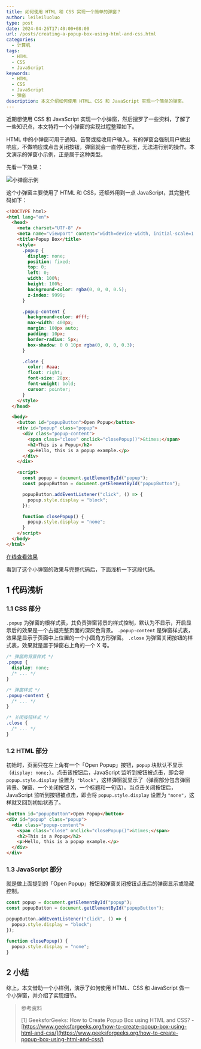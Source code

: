 ```yaml
---
title: 如何使用 HTML 和 CSS 实现一个简单的弹窗？
author: leileiluoluo
type: post
date: 2024-04-26T17:40:00+08:00
url: /posts/creating-a-popup-box-using-html-and-css.html
categories:
  - 计算机
tags:
  - HTML
  - CSS
  - JavaScript
keywords:
  - HTML
  - CSS
  - JavaScript
  - 弹窗
description: 本文介绍如何使用 HTML、CSS 和 JavaScript 实现一个简单的弹窗。
---
```


近期想使用 CSS 和 JavaScript 实现一个小弹窗，然后搜罗了一些资料，了解了一些知识点，本文特将一个小弹窗的实现过程整理如下。

HTML 中的小弹窗可用于通知、告警或接收用户输入。有的弹窗会强制用户做出响应，不做响应或点击关闭按钮，弹窗就会一直停在那里，无法进行别的操作。本文演示的弹窗小示例，正是属于这种类型。

先看一下效果：

![小弹窗示例](https://leileiluoluo.github.io/static/images/uploads/2024/04/popup-box.gif)

这个小弹窗主要使用了 HTML 和 CSS，还额外用到一点 JavaScript，其完整代码如下：

```html
<!DOCTYPE html>
<html lang="en">
  <head>
    <meta charset="UTF-8" />
    <meta name="viewport" content="width=device-width, initial-scale=1.0" />
    <title>Popup Box</title>
    <style>
      .popup {
        display: none;
        position: fixed;
        top: 0;
        left: 0;
        width: 100%;
        height: 100%;
        background-color: rgba(0, 0, 0, 0.5);
        z-index: 9999;
      }

      .popup-content {
        background-color: #fff;
        max-width: 400px;
        margin: 100px auto;
        padding: 10px;
        border-radius: 5px;
        box-shadow: 0 0 10px rgba(0, 0, 0, 0.3);
      }

      .close {
        color: #aaa;
        float: right;
        font-size: 28px;
        font-weight: bold;
        cursor: pointer;
      }
    </style>
  </head>

  <body>
    <button id="popupButton">Open Popup</button>
    <div id="popup" class="popup">
      <div class="popup-content">
        <span class="close" onclick="closePopup()">&times;</span>
        <h2>This is a Popup</h2>
        <p>Hello, this is a popup example.</p>
      </div>
    </div>

    <script>
      const popup = document.getElementById("popup");
      const popupButton = document.getElementById("popupButton");

      popupButton.addEventListener("click", () => {
        popup.style.display = "block";
      });

      function closePopup() {
        popup.style.display = "none";
      }
    </script>
  </body>
</html>
```

[在线查看效果](https://leileiluoluo.github.io/static/samples/2024/popup-box/popup-box.html)

看到了这个小弹窗的效果与完整代码后，下面浅析一下这段代码。

## 1 代码浅析

### 1.1 CSS 部分

`.popup` 为弹窗的根样式表，其负责弹窗背景的样式控制，默认为不显示，开启显示后的效果是一个占据完整页面的深灰色背景。 `.popup-content` 是弹窗样式表，效果是显示于页面中上位置的一个小圆角方形弹窗。 `.close` 为弹窗关闭按钮的样式表，效果就是居于弹窗右上角的一个 X 号。

```css
/* 弹窗的背景样式 */
.popup {
  display: none;
  /* ... */
}

/* 弹窗样式 */
.popup-content {
  /* ... */
}

/* 关闭按钮样式 */
.close {
  /* ... */
}
```

### 1.2 HTML 部分

初始时，页面只在左上角有一个「Open Popup」按钮，`popup` 块默认不显示（`display: none;`）。点击该按钮后，JavaScript 监听到按钮被点击，即会将 `popup.style.display` 设置为  `"block"`，这样弹窗就显示了（弹窗部分包含弹窗背景、弹窗、一个关闭按钮 X，一个标题和一句话）。当点击关闭按钮后，JavaScript 监听到按钮被点击，即会将 `popup.style.display` 设置为 `"none"`，这样就又回到初始状态了。

```html
<button id="popupButton">Open Popup</button>
<div id="popup" class="popup">
  <div class="popup-content">
    <span class="close" onclick="closePopup()">&times;</span>
    <h2>This is a Popup</h2>
    <p>Hello, this is a popup example.</p>
  </div>
</div>
```

### 1.3 JavaScript 部分

就是做上面提到的「Open Popup」按钮和弹窗关闭按钮点击后的弹窗显示或隐藏控制。

```javascript
const popup = document.getElementById("popup");
const popupButton = document.getElementById("popupButton");

popupButton.addEventListener("click", () => {
  popup.style.display = "block";
});

function closePopup() {
  popup.style.display = "none";
}
```

## 2 小结

综上，本文借助一个小样例，演示了如何使用 HTML、CSS 和 JavaScript 做一个小弹窗，并介绍了实现细节。

> 参考资料
>
> [1] GeeksforGeeks: How to Create Popup Box using HTML and CSS? - [https://www.geeksforgeeks.org/how-to-create-popup-box-using-html-and-css/](https://www.geeksforgeeks.org/how-to-create-popup-box-using-html-and-css/)
